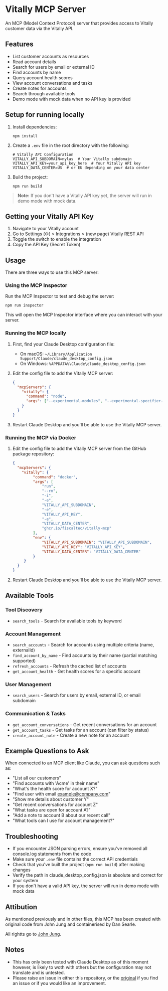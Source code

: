 <!-- Copyright (c) 2024 John Jung -->

# Vitally MCP Server

An MCP (Model Context Protocol) server that provides access to Vitally customer data via the Vitally API.

## Features

- List customer accounts as resources
- Read account details
- Search for users by email or external ID
- Find accounts by name
- Query account health scores
- View account conversations and tasks
- Create notes for accounts
- Search through available tools
- Demo mode with mock data when no API key is provided

## Setup for running locally

1. Install dependencies:

   ```node
   npm install
   ```

2. Create a `.env` file in the root directory with the following:

   ```text
   # Vitally API Configuration
   VITALLY_API_SUBDOMAIN=nylas  # Your Vitally subdomain
   VITALLY_API_KEY=your_api_key_here  # Your Vitally API key
   VITALLY_DATA_CENTER=US  # or EU depending on your data center
   ```

3. Build the project:

   ```node
   npm run build
   ```

> **Note:** If you don't have a Vitally API key yet, the server will run in demo mode with mock data.

## Getting your Vitally API Key

1. Navigate to your Vitally account
2. Go to Settings (⚙️) > Integrations > (new page) Vitally REST API
3. Toggle the switch to enable the integration
4. Copy the API Key (Secret Token)

## Usage

There are three ways to use this MCP server:

### Using the MCP Inspector

Run the MCP Inspector to test and debug the server:

```
npm run inspector
```

This will open the MCP Inspector interface where you can interact with your server.

### Running the MCP locally

1. First, find your Claude Desktop configuration file:
   - On macOS: `~/Library/Application Support/Claude/claude_desktop_config.json`
   - On Windows: `%APPDATA%\Claude\claude_desktop_config.json`

2. Edit the config file to add the Vitally MCP server:

   ```json
   {
     "mcpServers": {
       "vitally": {
         "command": "node",
         "args": ["--experimental-modules", "--experimental-specifier-resolution=node", "/Users/johnjung/nylas/vitally/vitally/build/index.js"]
       }
     }
   }
   ```

3. Restart Claude Desktop and you'll be able to use the Vitally MCP server.

### Running the MCP via Docker

1. Edit the config file to add the Vitally MCP server from the GitHub package repository:

   ```json
   {
     "mcpServers": {
       "vitally": {
            "command": "docker",
            "args": [
                "run",
                "--rm",
                "-i",
                "-e",
                "VITALLY_API_SUBDOMAIN",
                "-e",
                "VITALLY_API_KEY",
                "-e",
                "VITALLY_DATA_CENTER",
                "ghcr.io/fiscaltec/vitally-mcp"
            ],
            "env": {
                "VITALLY_API_SUBDOMAIN": "VITALLY_API_SUBDOMAIN",
                "VITALLY_API_KEY": "VITALLY_API_KEY",
                "VITALLY_DATA_CENTER": "VITALLY_DATA_CENTER"
            }
        }
     }
   }
   ```

2. Restart Claude Desktop and you'll be able to use the Vitally MCP server.

## Available Tools

### Tool Discovery

- `search_tools` - Search for available tools by keyword

### Account Management

- `search_accounts` - Search for accounts using multiple criteria (name, externalId)
- `find_account_by_name` - Find accounts by their name (partial matching supported)
- `refresh_accounts` - Refresh the cached list of accounts
- `get_account_health` - Get health scores for a specific account

### User Management

- `search_users` - Search for users by email, external ID, or email subdomain

### Communication & Tasks

- `get_account_conversations` - Get recent conversations for an account
- `get_account_tasks` - Get tasks for an account (can filter by status)
- `create_account_note` - Create a new note for an account

## Example Questions to Ask

When connected to an MCP client like Claude, you can ask questions such as:

- "List all our customers"
- "Find accounts with 'Acme' in their name"
- "What's the health score for account X?"
- "Find user with email <example@company.com>"
- "Show me details about customer Y"
- "Get recent conversations for account Z"
- "What tasks are open for account A?"
- "Add a note to account B about our recent call"
- "What tools can I use for account management?"

## Troubleshooting

- If you encounter JSON parsing errors, ensure you've removed all console.log statements from the code
- Make sure your `.env` file contains the correct API credentials
- Check that you've built the project (`npm run build`) after making changes
- Verify the path in claude_desktop_config.json is absolute and correct for your system
- If you don't have a valid API key, the server will run in demo mode with mock data

## Attibution

As mentioned previously and in other files, this MCP has been created with original code from John Jung and containerised by Dan Searle.

All rightts go to [John Jung](<https://github.com/johnjjung/vitally-mcp>).

## Notes

- This has only been tested with Claude Desktop as of this moment however, is likely to woth with others but the configuration may not translate and is untested.
- Please raise an issue in either this repository, or the [original](<https://github.com/johnjjung/vitally-mcp>) if you find an issue or if you would like an improvement.

